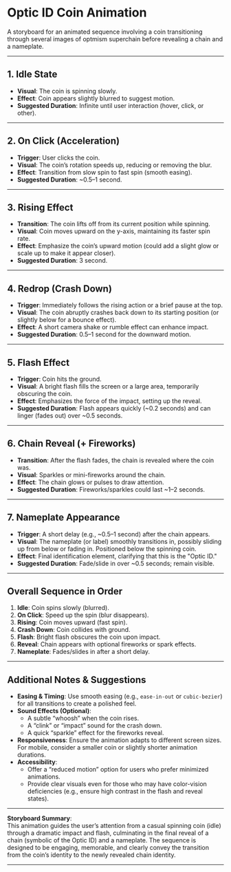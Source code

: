 # Optic ID Coin Animation

A storyboard for an animated sequence involving a coin transitioning through several images of optmism superchain before revealing a chain and a nameplate.

---

## 1. Idle State
- **Visual**: The coin is spinning slowly.
- **Effect**: Coin appears slightly blurred to suggest motion.
- **Suggested Duration**: Infinite until user interaction (hover, click, or other).

---

## 2. On Click (Acceleration)
- **Trigger**: User clicks the coin.
- **Visual**: The coin’s rotation speeds up, reducing or removing the blur.
- **Effect**: Transition from slow spin to fast spin (smooth easing).
- **Suggested Duration**: ~0.5–1 second.

---

## 3. Rising Effect
- **Transition**: The coin lifts off from its current position while spinning.
- **Visual**: Coin moves upward on the y-axis, maintaining its faster spin rate.
- **Effect**: Emphasize the coin’s upward motion (could add a slight glow or scale up to make it appear closer).
- **Suggested Duration**: 3 second.

---

## 4. Redrop (Crash Down)
- **Trigger**: Immediately follows the rising action or a brief pause at the top.
- **Visual**: The coin abruptly crashes back down to its starting position (or slightly below for a bounce effect).
- **Effect**: A short camera shake or rumble effect can enhance impact.
- **Suggested Duration**: 0.5–1 second for the downward motion.

---

## 5. Flash Effect
- **Trigger**: Coin hits the ground.
- **Visual**: A bright flash fills the screen or a large area, temporarily obscuring the coin.
- **Effect**: Emphasizes the force of the impact, setting up the reveal.
- **Suggested Duration**: Flash appears quickly (~0.2 seconds) and can linger (fades out) over ~0.5 seconds.

---

## 6. Chain Reveal (+ Fireworks)
- **Transition**: After the flash fades, the chain is revealed where the coin was.
- **Visual**: Sparkles or mini-fireworks around the chain.
- **Effect**: The chain glows or pulses to draw attention.
- **Suggested Duration**: Fireworks/sparkles could last ~1–2 seconds.

---

## 7. Nameplate Appearance
- **Trigger**: A short delay (e.g., ~0.5–1 second) after the chain appears.
- **Visual**: The nameplate (or label) smoothly transitions in, possibly sliding up from below or fading in. Positioned below the spinning coin.
- **Effect**: Final identification element, clarifying that this is the "Optic ID."
- **Suggested Duration**: Fade/slide in over ~0.5 seconds; remain visible.

---

## Overall Sequence in Order
1. **Idle**: Coin spins slowly (blurred).
2. **On Click**: Speed up the spin (blur disappears).
3. **Rising**: Coin moves upward (fast spin).
4. **Crash Down**: Coin collides with ground.
5. **Flash**: Bright flash obscures the coin upon impact.
6. **Reveal**: Chain appears with optional fireworks or spark effects.
7. **Nameplate**: Fades/slides in after a short delay.

---

## Additional Notes & Suggestions
- **Easing & Timing**: Use smooth easing (e.g., `ease-in-out` or `cubic-bezier`) for all transitions to create a polished feel.
- **Sound Effects (Optional)**: 
  - A subtle “whoosh” when the coin rises. 
  - A “clink” or “impact” sound for the crash down.
  - A quick “sparkle” effect for the fireworks reveal.
- **Responsiveness**: Ensure the animation adapts to different screen sizes. For mobile, consider a smaller coin or slightly shorter animation durations.
- **Accessibility**: 
  - Offer a “reduced motion” option for users who prefer minimized animations.
  - Provide clear visuals even for those who may have color-vision deficiencies (e.g., ensure high contrast in the flash and reveal states).

---

**Storyboard Summary**:  
This animation guides the user’s attention from a casual spinning coin (idle) through a dramatic impact and flash, culminating in the final reveal of a chain (symbolic of the Optic ID) and a nameplate. The sequence is designed to be engaging, memorable, and clearly convey the transition from the coin’s identity to the newly revealed chain identity.

---